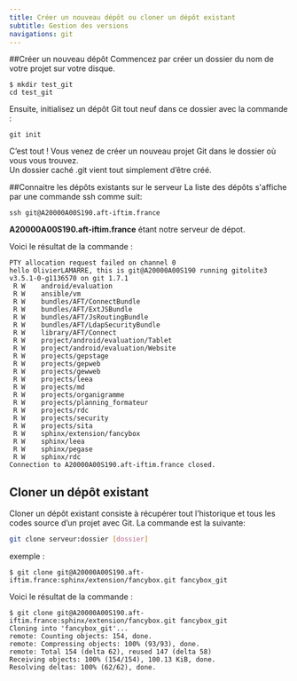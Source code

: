 ```yaml
---
title: Créer un nouveau dépôt ou cloner un dépôt existant
subtitle: Gestion des versions
navigations: git
---
```


##Créer un nouveau dépôt
Commencez par créer un dossier du nom de votre projet sur votre disque.

    $ mkdir test_git
    cd test_git

Ensuite, initialisez un dépôt Git tout neuf dans ce dossier avec la commande :

    git init

C’est tout ! Vous venez de créer un nouveau projet Git dans le dossier où vous vous trouvez.  
Un dossier caché .git vient tout simplement d’être créé.

##Connaitre les dépôts existants sur le serveur
La liste des dépôts s'affiche par une commande ssh comme suit: 

    ssh git@A20000A00S190.aft-iftim.france

**A20000A00S190.aft-iftim.france** étant notre serveur de dépot.

Voici le résultat de la commande : 

    PTY allocation request failed on channel 0
    hello OlivierLAMARRE, this is git@A20000A00S190 running gitolite3 v3.5.1-0-g1136570 on git 1.7.1
     R W    android/evaluation
     R W    ansible/vm
     R W    bundles/AFT/ConnectBundle
     R W    bundles/AFT/ExtJSBundle
     R W    bundles/AFT/JsRoutingBundle
     R W    bundles/AFT/LdapSecurityBundle
     R W    library/AFT/Connect
     R W    project/android/evaluation/Tablet
     R W    project/android/evaluation/Website
     R W    projects/gepstage
     R W    projects/gepweb
     R W    projects/gewweb
     R W    projects/leea
     R W    projects/md
     R W    projects/organigramme
     R W    projects/planning_formateur
     R W    projects/rdc
     R W    projects/security
     R W    projects/sita
     R W    sphinx/extension/fancybox
     R W    sphinx/leea
     R W    sphinx/pegase
     R W    sphinx/rdc
    Connection to A20000A00S190.aft-iftim.france closed.



## Cloner un dépôt existant
Cloner un dépôt existant consiste à récupérer tout l’historique et tous les codes source d’un projet avec Git. 
La commande est la suivante: 
```bash
git clone serveur:dossier [dossier]
```
exemple : 

    $ git clone git@A20000A00S190.aft-iftim.france:sphinx/extension/fancybox.git fancybox_git  

Voici le résultat de la commande : 

    $ git clone git@A20000A00S190.aft-iftim.france:sphinx/extension/fancybox.git fancybox_git
    Cloning into 'fancybox_git'...
    remote: Counting objects: 154, done.
    remote: Compressing objects: 100% (93/93), done.
    remote: Total 154 (delta 62), reused 147 (delta 58)
    Receiving objects: 100% (154/154), 100.13 KiB, done.
    Resolving deltas: 100% (62/62), done.
